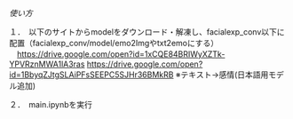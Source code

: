 *使い方*

１．　以下のサイトからmodelをダウンロード・解凍し、facialexp_conv以下に配置（facialexp_conv/model/emo2Imgやtxt2emoにする）  
　https://drive.google.com/open?id=1xCQE84BRIWyXZTk-YPVRznMWA1lA3ras
  https://drive.google.com/open?id=1BbyqZJtgSLAiPFsSEEPC5SJHr36BMkRB ※テキスト→感情(日本語用モデル追加)

２．　main.ipynbを実行
